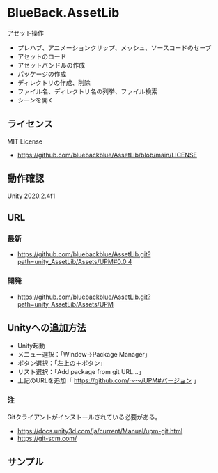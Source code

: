 # BlueBack.AssetLib
アセット操作
* プレハブ、アニメーションクリップ、メッシュ、ソースコードのセーブ
* アセットのロード
* アセットバンドルの作成
* パッケージの作成
* ディレクトリの作成、削除
* ファイル名、ディレクトリ名の列挙、ファイル検索
* シーンを開く

## ライセンス
MIT License
* https://github.com/bluebackblue/AssetLib/blob/main/LICENSE

## 動作確認
Unity 2020.2.4f1

## URL
### 最新
* https://github.com/bluebackblue/AssetLib.git?path=unity_AssetLib/Assets/UPM#0.0.4
### 開発
* https://github.com/bluebackblue/AssetLib.git?path=unity_AssetLib/Assets/UPM

## Unityへの追加方法
* Unity起動
* メニュー選択：「Window->Package Manager」
* ボタン選択：「左上の＋ボタン」
* リスト選択：「Add package from git URL...」
* 上記のURLを追加「 https://github.com/～～/UPM#バージョン 」

### 注
Gitクライアントがインストールされている必要がある。
* https://docs.unity3d.com/ja/current/Manual/upm-git.html
* https://git-scm.com/

## サンプル

```
```

